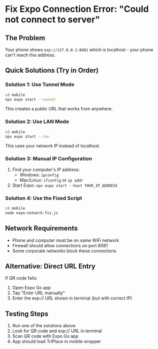 # Fix Expo Connection Error: "Could not connect to server"

## The Problem
Your phone shows `exp://127.0.0.1:8081` which is localhost - your phone can't reach this address.

## Quick Solutions (Try in Order)

### Solution 1: Use Tunnel Mode
```bash
cd mobile
npx expo start --tunnel
```
This creates a public URL that works from anywhere.

### Solution 2: Use LAN Mode  
```bash
cd mobile
npx expo start --lan
```
This uses your network IP instead of localhost.

### Solution 3: Manual IP Configuration
1. Find your computer's IP address:
   - Windows: `ipconfig`
   - Mac/Linux: `ifconfig` or `ip addr`
2. Start Expo: `npx expo start --host YOUR_IP_ADDRESS`

### Solution 4: Use the Fixed Script
```bash
cd mobile
node expo-network-fix.js
```

## Network Requirements
- Phone and computer must be on same WiFi network
- Firewall should allow connections on port 8081
- Some corporate networks block these connections

## Alternative: Direct URL Entry
If QR code fails:
1. Open Expo Go app
2. Tap "Enter URL manually"
3. Enter the exp:// URL shown in terminal (but with correct IP)

## Testing Steps
1. Run one of the solutions above
2. Look for QR code and exp:// URL in terminal
3. Scan QR code with Expo Go app
4. App should load TriPlace in mobile wrapper